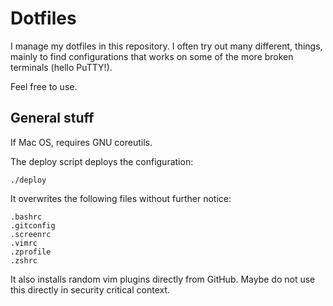# Dotfiles

I manage my dotfiles in this repository.
I often try out many different, things, mainly to find configurations that works on some of the more broken terminals (hello PuTTY!).

Feel free to use.

## General stuff

If Mac OS, requires GNU coreutils.

The deploy script deploys the configuration:

```
./deploy
```

It overwrites the following files without further notice:
```
.bashrc
.gitconfig
.screenrc
.vimrc
.zprofile
.zshrc
```

It also installs random vim plugins directly from GitHub.
Maybe do not use this directly in security critical context.
